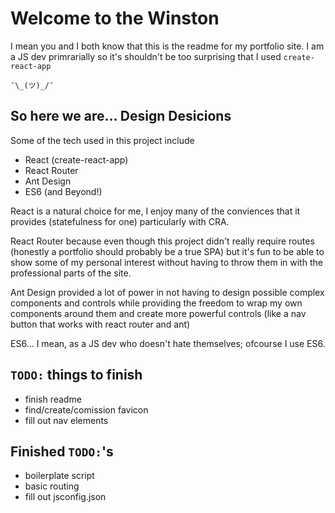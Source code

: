 # Welcome to the Winston

I mean you and I both know that this is the readme for my portfolio site. I am a JS dev primrarially so it's shouldn't be too surprising that I used `create-react-app`

`¯\_(ツ)_/¯`

## So here we are... Design Desicions

Some of the tech used in this project include

- React (create-react-app)
- React Router
- Ant Design
- ES6 (and Beyond!)

React is a natural choice for me, I enjoy many of the conviences that it provides (statefulness for one) particularly with CRA.

React Router because even though this project didn't really require routes (honestly a portfolio should probably be a true SPA) but it's fun to be able to show some of my personal interest without having to throw them in with the professional parts of the site.

Ant Design provided a lot of power in not having to design possible complex components and controls while providing the freedom to wrap my own components around them and create more powerful controls (like a nav button that works with react router and ant)

ES6... I mean, as a JS dev who doesn't hate themselves; ofcourse I use ES6.

## `TODO:` things to finish

- finish readme
- find/create/comission favicon
- fill out nav elements

## Finished `TODO:`'s

- boilerplate script
- basic routing
- fill out jsconfig.json

